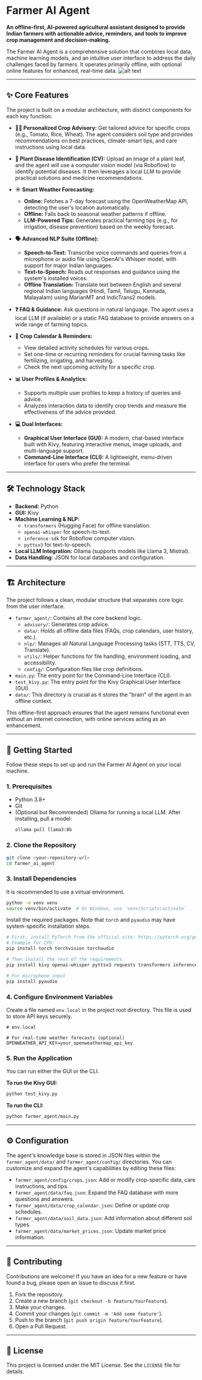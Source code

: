 # Farmer AI Agent

**An offline-first, AI-powered agricultural assistant designed to provide Indian farmers with actionable advice, reminders, and tools to improve crop management and decision-making.**

The Farmer AI Agent is a comprehensive solution that combines local data, machine learning models, and an intuitive user interface to address the daily challenges faced by farmers. It operates primarily offline, with optional online features for enhanced, real-time data.
![alt text](image.png)

---

## ✨ Core Features

The project is built on a modular architecture, with distinct components for each key function:

*   **🧑‍🌾 Personalized Crop Advisory:** Get tailored advice for specific crops (e.g., Tomato, Rice, Wheat). The agent considers soil type and provides recommendations on best practices, climate-smart tips, and care instructions using local data.

*   **🌿 Plant Disease Identification (CV):** Upload an image of a plant leaf, and the agent will use a computer vision model (via Roboflow) to identify potential diseases. It then leverages a local LLM to provide practical solutions and medicine recommendations.

*   **☀️ Smart Weather Forecasting:**
    *   **Online:** Fetches a 7-day forecast using the OpenWeatherMap API, detecting the user's location automatically.
    *   **Offline:** Falls back to seasonal weather patterns if offline.
    *   **LLM-Powered Tips:** Generates practical farming tips (e.g., for irrigation, disease prevention) based on the weekly forecast.

*   **🗣️ Advanced NLP Suite (Offline):**
    *   **Speech-to-Text:** Transcribe voice commands and queries from a microphone or audio file using OpenAI's Whisper model, with support for major Indian languages.
    *   **Text-to-Speech:** Reads out responses and guidance using the system's installed voices.
    *   **Offline Translation:** Translate text between English and several regional Indian languages (Hindi, Tamil, Telugu, Kannada, Malayalam) using MarianMT and IndicTrans2 models.

*   **❓ FAQ & Guidance:** Ask questions in natural language. The agent uses a local LLM (if available) or a static FAQ database to provide answers on a wide range of farming topics.

*   **📅 Crop Calendar & Reminders:**
    *   View detailed activity schedules for various crops.
    *   Set one-time or recurring reminders for crucial farming tasks like fertilizing, irrigating, and harvesting.
    *   Check the next upcoming activity for a specific crop.

*   **📊 User Profiles & Analytics:**
    *   Supports multiple user profiles to keep a history of queries and advice.
    *   Analyzes interaction data to identify crop trends and measure the effectiveness of the advice provided.

*   **💻 Dual Interfaces:**
    *   **Graphical User Interface (GUI):** A modern, chat-based interface built with Kivy, featuring interactive menus, image uploads, and multi-language support.
    *   **Command-Line Interface (CLI):** A lightweight, menu-driven interface for users who prefer the terminal.

---

## 🛠️ Technology Stack

*   **Backend:** Python
*   **GUI:** Kivy
*   **Machine Learning & NLP:**
    *   `transformers` (Hugging Face) for offline translation.
    *   `openai-whisper` for speech-to-text.
    *   `inference-sdk` for Roboflow computer vision.
    *   `pyttsx3` for text-to-speech.
*   **Local LLM Integration:** Ollama (supports models like Llama 3, Mistral).
*   **Data Handling:** JSON for local databases and configuration.

---

## 🏗️ Architecture

The project follows a clean, modular structure that separates core logic from the user interface.

*   `farmer_agent/`: Contains all the core backend logic.
    *   `advisory/`: Generates crop advice.
    *   `data/`: Holds all offline data files (FAQs, crop calendars, user history, etc.).
    *   `nlp/`: Manages all Natural Language Processing tasks (STT, TTS, CV, Translate).
    *   `utils/`: Helper functions for file handling, environment loading, and accessibility.
    *   `config/`: Configuration files like crop definitions.
*   `main.py`: The entry point for the Command-Line Interface (CLI).
*   `test_kivy.py`: The entry point for the Kivy Graphical User Interface (GUI).
*   `data/`: This directory is crucial as it stores the "brain" of the agent in an offline context.

This offline-first approach ensures that the agent remains functional even without an internet connection, with online services acting as an enhancement.

---

## 🚀 Getting Started

Follow these steps to set up and run the Farmer AI Agent on your local machine.

### 1. Prerequisites

*   Python 3.8+
*   Git
*   (Optional but Recommended) Ollama for running a local LLM. After installing, pull a model:
    ```sh
    ollama pull llama3:8b
    ```

### 2. Clone the Repository

```sh
git clone <your-repository-url>
cd farmer_ai_agent
```

### 3. Install Dependencies

It is recommended to use a virtual environment.

```sh
python -m venv venv
source venv/bin/activate  # On Windows, use `venv\Scripts\activate`
```

Install the required packages. Note that `torch` and `pyaudio` may have system-specific installation steps.

```sh
# First, install PyTorch from the official site: https://pytorch.org/get-started/locally/
# Example for CPU:
pip install torch torchvision torchaudio

# Then install the rest of the requirements
pip install kivy openai-whisper pyttsx3 requests transformers inference-sdk sentencepiece

# For microphone input
pip install pyaudio
```

### 4. Configure Environment Variables

Create a file named `env.local` in the project root directory. This file is used to store API keys securely.

```
# env.local

# For real-time weather forecasts (optional)
OPENWEATHER_API_KEY=your_openweathermap_api_key
```

### 5. Run the Application

You can run either the GUI or the CLI.

**To run the Kivy GUI:**

```sh
python test_kivy.py
```

**To run the CLI:**

```sh
python farmer_agent/main.py
```

---

## ⚙️ Configuration

The agent's knowledge base is stored in JSON files within the `farmer_agent/data/` and `farmer_agent/config/` directories. You can customize and expand the agent's capabilities by editing these files:

*   `farmer_agent/config/crops.json`: Add or modify crop-specific data, care instructions, and tips.
*   `farmer_agent/data/faq.json`: Expand the FAQ database with more questions and answers.
*   `farmer_agent/data/crop_calendar.json`: Define or update crop schedules.
*   `farmer_agent/data/soil_data.json`: Add information about different soil types.
*   `farmer_agent/data/market_prices.json`: Update market price information.

---

## 🤝 Contributing

Contributions are welcome! If you have an idea for a new feature or have found a bug, please open an issue to discuss it first.

1.  Fork the repository.
2.  Create a new branch (`git checkout -b feature/YourFeature`).
3.  Make your changes.
4.  Commit your changes (`git commit -m 'Add some feature'`).
5.  Push to the branch (`git push origin feature/YourFeature`).
6.  Open a Pull Request.

---

## 📜 License

This project is licensed under the MIT License. See the `LICENSE` file for details.